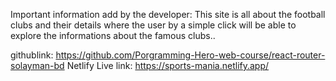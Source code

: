 Important information add by the developer:
This site is all about the football clubs and their details where the user by a simple click will be able to explore the informations about the famous clubs..

githublink: https://github.com/Porgramming-Hero-web-course/react-router-solayman-bd
Netlify Live link: https://sports-mania.netlify.app/
